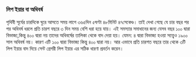 ### লিপ ইয়ার বা অধিবর্ষ 
পৃথিবী সূর্যের চারদিকে ঘুরে আসতে সময় লাগে ৩৬৫দিন ৫ঘণ্টা ৪৮মিনিট ৪৭সেকেণ্ড। তাই দেখা গেছে যে চার বছর পর পর অধিবর্ষ ধরলে প্রতি চারশ বছরে ৩ দিন সময় বেশি ধরা হয়ে যায়। এই সমস্যার সমাধানের জন্য যেসব বছর ১০০ দ্বারা বিভাজ্য,কিন্তু ৪০০ দ্বারা নয় তাদের অধিবর্ষের তালিকা থেকে বাদ দেয়া হয়। যেমন: ৪ দ্বারা বিভাজ্য হওয়া সত্ত্বেও ১৯০০ সাল অধিবর্ষ নয়। কারণ এটি ১০০ দ্বারা বিভাজ্য কিন্তু ৪০০ দ্বারা নয়। আর এভাবে প্রতি চারশত বছরে তার থেকে ৩টি লিপ ইয়ার বাদ দিয়ে ‌সেন্ট গ্রেগরী লিপ ইয়ার এর সঠিক ধারণা প্রবর্তন করেন।
